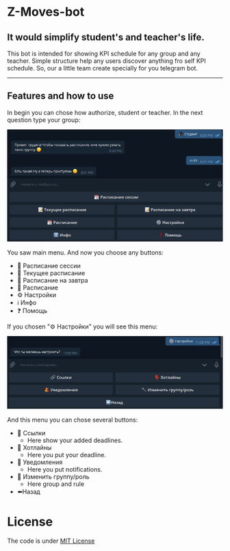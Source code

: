 # Z-Moves-bot


## It would simplify student's and teacher's life.
This bot is intended for showing KPI schedule for any group and any teacher. Simple structure help any users discover anything fro self KPI schedule.
So, our a little team create specially for you telegram bot. 
<hr>

## Features and how to use
In begin you can chose how authorize, student or teacher. In the next question type your group:

![Start bot](https://github.com/danilos1/z-moves-bot/blob/main/Example_images/image_2020-12-10_20-31-38.png)

You saw main menu. And now you choose any buttons:
* 📆 Расписание сессии
* 📝 Текущее расписание
* 📝 Расписание на завтра
* 📝 Расписание 
* ⚙ Настройки
* ℹ Инфо
* ❓ Помощь

If you chosen "⚙ Настройки" you will see this menu:

![Setting menu](https://github.com/danilos1/z-moves-bot/blob/main/Example_images/image_2020-12-10_23-08-50.png)

And this menu you can chose several buttons:
* 🔗 Ссылки
     * Here show your added deadlines.
* 👺 Хотлайны
     * Here you put your deadline.
* 🔕 Уведомления
     * Here you put notifications. 
* 🔧 Изменить группу/роль
     * Here group and rule
* ⬅️Назад

# License
The code is under [MIT License](https://github.com/danilos1/z-moves-bot/blob/main/LICENSE)
